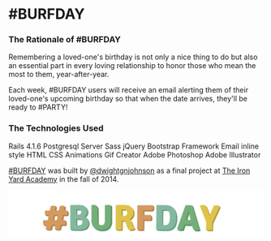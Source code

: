 #BURFDAY
=============

### The Rationale of #BURFDAY

Remembering a loved-one's birthday is not only a nice thing to do but also an essential part in every loving relationship to honor those who mean the most to them, year-after-year.

Each week, #BURFDAY users will receive an email alerting them of their loved-one's upcoming birthday so that when the date arrives, they'll be ready to #PARTY!

### The Technologies Used

Rails 4.1.6
Postgresql Server
Sass
jQuery
Bootstrap Framework
Email inline style HTML
CSS Animations
Gif Creator
Adobe Photoshop
Adobe Illustrator

[#BURFDAY](https://burfday.herokuapp.com/burfdays) was built by [@dwightgnjohnson](http://www.designsbydwight.com/) as a final project at [The Iron Yard Academy](http://tiy-houston-q4-rails.github.io/) in the fall of 2014.


![alt text](https://raw.githubusercontent.com/Dwightgnjohnson/burfday_app/master/app/assets/images/burfdaylogowhite.gif "Burfday Logo Gif")

